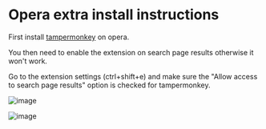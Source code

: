 # Opera extra install instructions

First install [tampermonkey](https://addons.opera.com/extensions/details/tampermonkey-beta/) on opera.

You then need to enable the extension on search page results otherwise it won't work.

Go to the extension settings (ctrl+shift+e) and make sure the "Allow access to search page results" option is checked for tampermonkey.

![image](https://user-images.githubusercontent.com/69080709/222928913-91774abc-faf2-4c15-8fd8-1371a9b75523.png)

![image](https://user-images.githubusercontent.com/69080709/222928919-986fc6ca-fd52-4150-8426-e254f30435c9.png)
